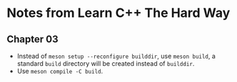 # Notes from Learn C++ The Hard Way

## Chapter 03
- Instead of `meson setup --reconfigure builddir`, use `meson build`, a standard `build` directory will be created instead of `builddir`.
- Use `meson compile -C build`.

